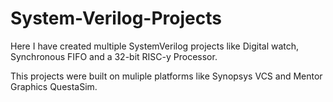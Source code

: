 # System-Verilog-Projects

Here I have created multiple SystemVerilog projects like Digital watch, Synchronous FIFO and a 32-bit RISC-y Processor.

This projects were built on muliple platforms like Synopsys VCS and Mentor Graphics QuestaSim.

